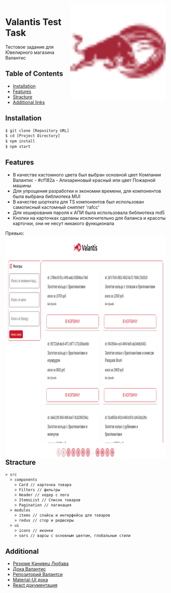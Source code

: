 <img src="./public/LOGO.svg" alt="Logo of the project" align="right" width="300px" height="300px">

# Valantis Test Task

Тестовое задание для Ювелирного магазина Валантис

## Table of Contents

- [Installation](#installation)
- [Features](#features)
- [Stracture](#stracture)
- [Additional links](#additional)

## Installation

```bash
$ git clone [Repository URL]
$ cd [Project Directory]
$ npm install
$ npm start
```

## Features

- В качестве кастомного цвета был выбран основной цвет Компании Валантис - #cf182a - Ализариновый красный или цвет Пожарной машины
- Для упрощения разработки и экономии времени, для компонентов была выбрана библиотека MUI
- В качестве шортката для TS компонентов был использован самописный кастомный сниппет 'rafcc'
- Для хеширования пароля к АПИ была использовала библиотека md5
- Кнопки на карточках сделаны исключительно для баланса и красоты карточки, они не несут никакого функционала

Превью:
<img src="./src/ui/img/preview.png" alt="Logo of the project" align="right" width="100%" height="700px">

## Stracture

```bach
> src
  > components
    > Card // карточка товара
    > Filters // фильтры
    > Header // хедер с лого
    > ItemsList // Список товаров
    > Pagination // пагинация
  > modules
    > items // слайсы и интерфейсы для товаров
    > redux // стор и редюсеры
  > ui
    > icons // иконки
    > vars // варсы с основным цветом, глобальные стили
```

## Additional

- [Резюме Канивец Любава](https://hh.ru/resume/94f593d8ff0c30b9800039ed1f595a34525456)
- [Дока Валантис](https://github.com/ValantisJewelry/TestTaskValantis/blob/main/API.md)
- [Репозиторий Валантси](https://github.com/ValantisJewelry/TestTaskValantis?tab=readme-ov-file)
- [Material-UI дока](https://mui.com/material-ui/getting-started/)
- [React документация](https://reactjs.org/docs/getting-started.html)
